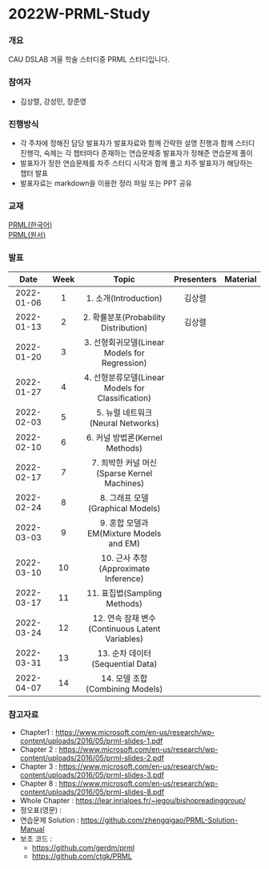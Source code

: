 # 2022W-PRML-Study
### 개요
CAU DSLAB 겨울 학술 스터디중 PRML 스터디입니다.

### 참여자
* 김상렬, 강성민, 장준영


### 진행방식
* 각 주차에 정해진 담당 발표자가 발표자료와 함께 간략한 설명 진행과 함께 스터디 진행각, 숙제는 각 챕터마다 존재하는 연습문제중 발표자가 정해준 연습문제 풀이 
* 발표자가 정한 연습문제를 차주 스터디 시작과 함께 풀고 차주 발표자가 해당하는 챕터 발표
* 발표자료는 markdown을 이용한 정리 파일 또는 PPT 공유

### 교재
[PRML(한국어)](http://www.yes24.com/Product/Goods/64189352)  
[PRML(원서)](https://www.microsoft.com/en-us/research/uploads/prod/2006/01/Bishop-Pattern-Recognition-and-Machine-Learning-2006.pdf)

### 발표
|       Date       | Week | Topic | Presenters | Material |
|:----------------:|:------:|:----------------------------------------:|:----------:|:------:|
| 2022-01-06 | 1  | 1. 소개(Introduction) | 김상렬 | |
| 2022-01-13 | 2  | 2. 확률분포(Probability Distribution) | 김상렬 | |
| 2022-01-20 | 3  | 3. 선형회귀모델(Linear Models for Regression) |  | |
| 2022-01-27 | 4  | 4. 선형분류모델(Linear Models for Classification)  |  | |
| 2022-02-03 | 5  | 5. 뉴럴 네트워크(Neural Networks) |  | |
| 2022-02-10 | 6  | 6. 커널 방법론(Kernel Methods) |  | |
| 2022-02-17 | 7  | 7. 희박한 커널 머신(Sparse Kernel Machines) |  | |
| 2022-02-24 | 8  | 8. 그래프 모델(Graphical Models) |  | |
| 2022-03-03 | 9  | 9. 혼합 모델과 EM(Mixture Models and EM) |  | |
| 2022-03-10 | 10 | 10. 근사 추정(Approximate Inference) |  | |
| 2022-03-17 | 11  | 11. 표집법(Sampling Methods) |  | |
| 2022-03-24 | 12  | 12. 연속 잠재 변수(Continuous Latent Variables) |  | |
| 2022-03-31 | 13  | 13. 순차 데이터(Sequential Data) |  | |
| 2022-04-07 | 14  | 14. 모델 조합(Combining Models) |  | |


### 참고자료

* Chapter1 : https://www.microsoft.com/en-us/research/wp-content/uploads/2016/05/prml-slides-1.pdf
* Chapter 2 : https://www.microsoft.com/en-us/research/wp-content/uploads/2016/05/prml-slides-2.pdf
* Chapter 3 : https://www.microsoft.com/en-us/research/wp-content/uploads/2016/05/prml-slides-3.pdf
* Chapter 8 : https://www.microsoft.com/en-us/research/wp-content/uploads/2016/05/prml-slides-8.pdf
* Whole Chapter : https://lear.inrialpes.fr/~jegou/bishopreadinggroup/
* 정오표(영문) : 
* 연습문제 Solution : https://github.com/zhengqigao/PRML-Solution-Manual
* 보조 코드 : 
    * https://github.com/gerdm/prml
    * https://github.com/ctgk/PRML

